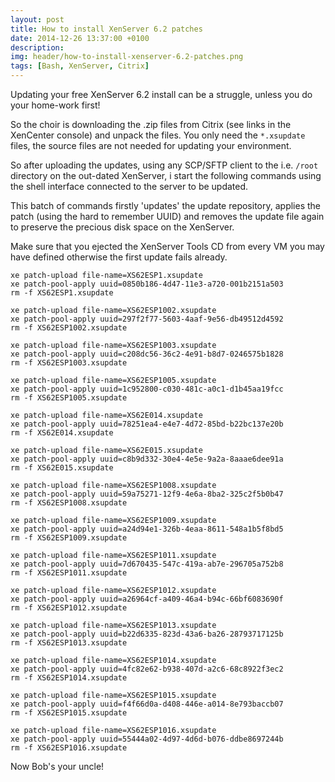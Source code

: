 ```yaml
---
layout: post
title: How to install XenServer 6.2 patches
date: 2014-12-26 13:37:00 +0100
description:  
img: header/how-to-install-xenserver-6.2-patches.png
tags: [Bash, XenServer, Citrix]
---
```

Updating your free XenServer 6.2 install can be a struggle, unless you do your home-work first!

So the choir is downloading the .zip files from Citrix (see links in the XenCenter console) and unpack the files. You only need the ```*.xsupdate``` files, the source files are not needed for updating your environment.

So after uploading the updates, using any SCP/SFTP client to the i.e. ```/root``` directory on the out-dated XenServer, i start the following commands using the shell interface connected to the server to be updated.

This batch of commands firstly 'updates' the update repository, applies the patch (using the hard to remember UUID) and removes the update file again to preserve the precious disk space on the XenServer.

Make sure that you ejected the XenServer Tools CD from every VM you may have defined otherwise the first update fails already.

    xe patch-upload file-name=XS62ESP1.xsupdate
    xe patch-pool-apply uuid=0850b186-4d47-11e3-a720-001b2151a503
    rm -f XS62ESP1.xsupdate

    xe patch-upload file-name=XS62ESP1002.xsupdate
    xe patch-pool-apply uuid=297f2f77-5603-4aaf-9e56-db49512d4592
    rm -f XS62ESP1002.xsupdate

    xe patch-upload file-name=XS62ESP1003.xsupdate
    xe patch-pool-apply uuid=c208dc56-36c2-4e91-b8d7-0246575b1828
    rm -f XS62ESP1003.xsupdate

    xe patch-upload file-name=XS62ESP1005.xsupdate
    xe patch-pool-apply uuid=1c952800-c030-481c-a0c1-d1b45aa19fcc
    rm -f XS62ESP1005.xsupdate

    xe patch-upload file-name=XS62E014.xsupdate
    xe patch-pool-apply uuid=78251ea4-e4e7-4d72-85bd-b22bc137e20b
    rm -f XS62E014.xsupdate

    xe patch-upload file-name=XS62E015.xsupdate
    xe patch-pool-apply uuid=c8b9d332-30e4-4e5e-9a2a-8aaae6dee91a
    rm -f XS62E015.xsupdate

    xe patch-upload file-name=XS62ESP1008.xsupdate
    xe patch-pool-apply uuid=59a75271-12f9-4e6a-8ba2-325c2f5b0b47
    rm -f XS62ESP1008.xsupdate

    xe patch-upload file-name=XS62ESP1009.xsupdate
    xe patch-pool-apply uuid=a24d94e1-326b-4eaa-8611-548a1b5f8bd5
    rm -f XS62ESP1009.xsupdate

    xe patch-upload file-name=XS62ESP1011.xsupdate
    xe patch-pool-apply uuid=7d670435-547c-419a-ab7e-296705a752b8
    rm -f XS62ESP1011.xsupdate

    xe patch-upload file-name=XS62ESP1012.xsupdate
    xe patch-pool-apply uuid=a26964cf-a409-46a4-b94c-66bf6083690f
    rm -f XS62ESP1012.xsupdate

    xe patch-upload file-name=XS62ESP1013.xsupdate
    xe patch-pool-apply uuid=b22d6335-823d-43a6-ba26-28793717125b
    rm -f XS62ESP1013.xsupdate

    xe patch-upload file-name=XS62ESP1014.xsupdate
    xe patch-pool-apply uuid=4fc82e62-b938-407d-a2c6-68c8922f3ec2
    rm -f XS62ESP1014.xsupdate

    xe patch-upload file-name=XS62ESP1015.xsupdate
    xe patch-pool-apply uuid=f4f66d0a-d408-446e-a014-8e793baccb07
    rm -f XS62ESP1015.xsupdate

    xe patch-upload file-name=XS62ESP1016.xsupdate
    xe patch-pool-apply uuid=55444a02-4d97-4d6d-b076-ddbe8697244b
    rm -f XS62ESP1016.xsupdate

Now Bob's your uncle!